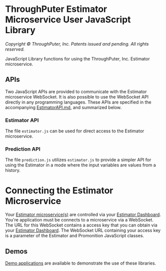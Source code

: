 # ThroughPuter Estimator Microservice User JavaScript Library

*Copyright © ThroughPuter, Inc. Patents issued and pending. All rights reserved.*

JavaScript Library functions for using the ThroughPuter, Inc. Estimator microservice.

## APIs

Two JavaScript APIs are provided to communicate with the Estimator microservice WebSocket. It is also possible to use the WebSocket API directly in any programming languages. These APIs are specified in the accompanying [EstimatorAPI.md](https://github.com/throughputer/estimator_lib/blob/master/EstimatorAPI.md), and summarized below.

### Estimator API

The file `estimator.js` can be used for direct access to the Estimator microservice.

### Prediction API

The file `prediction.js` utilizes `estimator.js` to provide a simpler API for using the Estimator in a mode where the input variables are values from a history.

# Connecting the Estimator Microservice

Your [Estimator microservice(s)](https://www.estimatorlab.com) are controlled via your [Estimator Dashboard](https://www.estimatorlab.com). You're application must be connects to a microservice via a WebSocket. The URL for this WebSocket contains a access key that you can obtain via your [Estimator Dashboard](https://www.estimatorlab.com). The WebSocket URL containing your access key is a parameter of the Estimator and Promonition JavaScript classes.

## Demos

[Demo applications](https://github.com/throughputer/estimator_demos) are available to demonstrate the use of these libraries.

